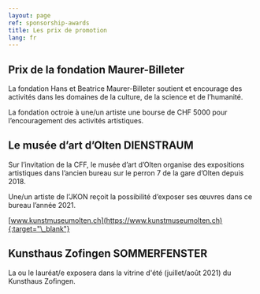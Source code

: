 ```yaml
---
layout: page
ref: sponsorship-awards
title: Les prix de promotion
lang: fr
---
```


## Prix de la fondation Maurer-Billeter

La fondation Hans et Beatrice Maurer-Billeter soutient et encourage des activités dans les domaines de la culture, de la science et de l’humanité.

La fondation octroie à une/un artiste une bourse de CHF 5000 pour l’encouragement des activités artistiques.

## Le musée d’art d’Olten DIENSTRAUM

Sur l’invitation de la CFF, le musée d’art d’Olten organise des expositions artistiques dans l’ancien bureau sur le perron 7 de la gare d’Olten depuis 2018.

Une/un artiste de l’JKON reçoit la possibilité d’exposer ses œuvres dans ce bureau l’année 2021.

[www.kunstmuseumolten.ch](https://www.kunstmuseumolten.ch){:target="\_blank"}

## Kunsthaus Zofingen SOMMERFENSTER

La ou le lauréat/e exposera dans la vitrine d'été (juillet/août 2021) du Kunsthaus Zofingen.
